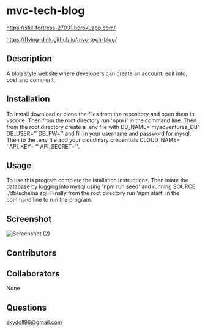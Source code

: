 # mvc-tech-blog


https://still-fortress-27031.herokuapp.com/


https://flying-dink.github.io/mvc-tech-blog/


##  Description
A blog style website where developers can create an account, edit info, post and comment.
## Installation
To install download or clone the files from the repository and open them in vscode. Then from the root directory run 'npm i' in the command line. Then from the root directory create a .env file with DB_NAME='myadventures_DB' DB_USER='' DB_PW='' and fill in your username and password for mysql. Then to the .env file add your cloudinary credentials CLOUD_NAME= ''API_KEY= '' API_SECRET=''.
## Usage
To use this program complete the istallation instructions. Then iniate the database by logging into mysql using 'npm run seed' and running SOURCE ./db/schema.sql. Finally from the root directory run 'npm start' in the command line to run the program.
## Screenshot
![Screenshot (2)](https://user-images.githubusercontent.com/83742550/139785821-8f9325e2-9455-478e-ae4b-2b0801007309.png)



## Contributors

##  Collaborators
None
## Questions
skydoll96@gmail.com

